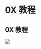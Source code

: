 # 0X 教程

## 0X 教程

![](https://docs.hzz.im/\~gitbook/image?url=https%3A%2F%2F1382592200-files.gitbook.io%2F%7E%2Ffiles%2Fv0%2Fb%2Fgitbook-x-prod.appspot.com%2Fo%2Fspaces%252F7YXEHggLzaiKwZjRSOD4%252Fuploads%252FMgLUXKaNg3Wa7JCHZs3Q%252Fimage.png%3Falt%3Dmedia%26token%3D6e6631db-149d-45d5-a801-1da77c97ac50\&width=768\&dpr=4\&quality=100\&sign=e5941942\&sv=1)
